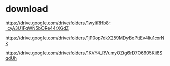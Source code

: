 # download

https://drive.google.com/drive/folders/1wyltRHb8-_cyA3U1FqWN5bORe44rXGdZ

https://drive.google.com/drive/folders/1jP0op7dkX259MDyBoPttEv4liu1cxrNk

https://drive.google.com/drive/folders/1KVY4_RVumyOZtg6rD7O6605Kii8SqdUh

